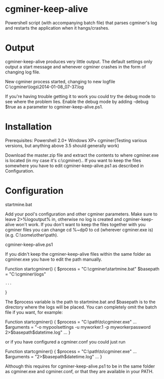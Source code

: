 cgminer-keep-alive
==================

Powershell script (with accompanying batch file) that parses cgminer's log and restarts the application when it hangs/crashes.

Output
==================

cgminer-keep-alive produces very little output. The default settings only output a start message and whenever cgminer crashes in the form of changing log file.

New cgminer process started, changing to new logfile C:\cgminer\logs\2014-01-08_07-37.log

If you're having trouble getting it to work you could try the debug mode to see where the problem lies. Enable the debug mode by adding -debug $true as a parameter to cgminer-keep-alive.ps1.

Installation
==================

Prerequisites: Powershell 2.0+
Windows XP+
cgminer(Testing various versions, but anything above 3.5 should generally work)

Download the master.zip file and extract the contents to where cgminer.exe is located (in my case it's c:\cgminer).. If you want to keep the files somewhere you have to edit cgminer-keep-alive.ps1 as described in Configuration.

Configuration
==================

startmine.bat

Add your pool's configuration and other cgminer parameters. Make sure to leave 2>%logoutput% in, otherwise no log is created and cgminer-keep-alive won't work. If you don't want to keep the files together with you cgminer files you can change cd %~dp0 to cd (wherever cgminer.exe is) (e.g. C:\some\other\path).

cgminer-keep-alive.ps1

If you didn't keep the cgminer-keep-alive files within the same folder as cgminer.exe you have to edit the path manually.

Function startcgminer() {
    $process = "C:\cgminer\startmine.bat"
    $basepath = "C:\cgminer\logs"
    
    ...
}

The $process variable is the path to startmine.bat and $basepath is to the directory where the logs will be placed.
You can completely omit the batch file if you want, for example:

Function startcgminer() {
    $process = "C:\path\to\cgminer.exe"
    ...
    $arguments = "-o mypoolsettings -u myworker.1 -p myworkerpassword 2>$basepath\$datetime.log"
    ...
}

or if you have configured a cgminer.conf you could just run 

Function startcgminer() {
    $process = "C:\path\to\cgminer.exe"
    ...
    $arguments = "2>$basepath\$datetime.log"
    ...
}

Although this requires for cgminer-keep-alive.ps1 to be in the same folder as cgminer.exe and cgminer.conf, or that they are available in your PATH.
